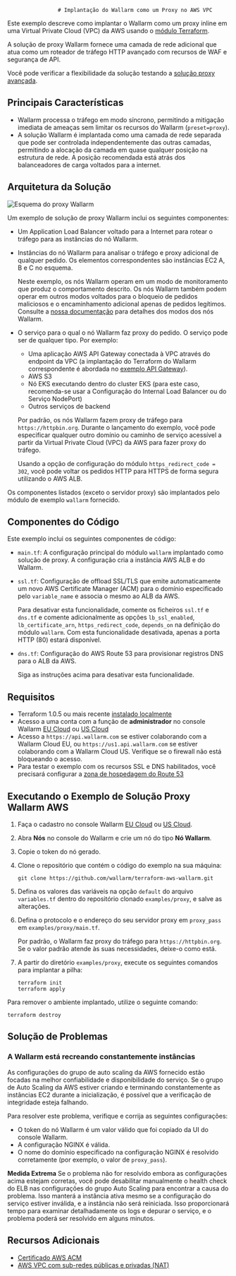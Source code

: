 					# Implantação do Wallarm como um Proxy no AWS VPC

Este exemplo descreve como implantar o Wallarm como um proxy inline em uma Virtual Private Cloud (VPC) da AWS usando o [módulo Terraform](https://registry.terraform.io/modules/wallarm/wallarm/aws/).

A solução de proxy Wallarm fornece uma camada de rede adicional que atua como um roteador de tráfego HTTP avançado com recursos de WAF e segurança de API.

Você pode verificar a flexibilidade da solução testando a [solução proxy avançada](https://github.com/wallarm/terraform-aws-wallarm/tree/main/examples/advanced).

## Principais Características

* Wallarm processa o tráfego em modo síncrono, permitindo a mitigação imediata de ameaças sem limitar os recursos do Wallarm (`preset=proxy`).
* A solução Wallarm é implantada como uma camada de rede separada que pode ser controlada independentemente das outras camadas, permitindo a alocação da camada em quase qualquer posição na estrutura de rede. A posição recomendada está atrás dos balanceadores de carga voltados para a internet.

## Arquitetura da Solução

![Esquema do proxy Wallarm](https://github.com/wallarm/terraform-aws-wallarm/blob/main/images/wallarm-as-proxy.png?raw=true)

Um exemplo de solução de proxy Wallarm inclui os seguintes componentes:

* Um Application Load Balancer voltado para a Internet para rotear o tráfego para as instâncias do nó Wallarm.
* Instâncias do nó Wallarm para analisar o tráfego e proxy adicional de qualquer pedido. Os elementos correspondentes são instâncias EC2 A, B e C no esquema.

     Neste exemplo, os nós Wallarm operam em um modo de monitoramento que produz o comportamento descrito. Os nós Wallarm também podem operar em outros modos voltados para o bloqueio de pedidos maliciosos e o encaminhamento adicional apenas de pedidos legítimos. Consulte a [nossa documentação](https://docs.wallarm.com/admin-en/configure-wallarm-mode/) para detalhes dos modos dos nós Wallarm.
* O serviço para o qual o nó Wallarm faz proxy do pedido. O serviço pode ser de qualquer tipo. Por exemplo:

    * Uma aplicação AWS API Gateway conectada à VPC através do endpoint da VPC (a implantação do Terraform do Wallarm correspondente é abordada no [exemplo API Gateway](https://github.com/wallarm/terraform-aws-wallarm/tree/main/examples/apigateway)).
    * AWS S3
    * Nó EKS executando dentro do cluster EKS (para este caso, recomenda-se usar a Configuração do Internal Load Balancer ou do Serviço NodePort)
    * Outros serviços de backend

    Por padrão, os nós Wallarm fazem proxy de tráfego para `https://httpbin.org`. Durante o lançamento do exemplo, você pode especificar qualquer outro domínio ou caminho de serviço acessível a partir da Virtual Private Cloud (VPC) da AWS para fazer proxy do tráfego.

    Usando a opção de configuração do módulo `https_redirect_code = 302`, você pode voltar os pedidos HTTP para HTTPS de forma segura utilizando o AWS ALB.

Os componentes listados (exceto o servidor proxy) são implantados pelo módulo de exemplo `wallarm` fornecido.

## Componentes do Código

Este exemplo inclui os seguintes componentes de código:

* `main.tf`: A configuração principal do módulo `wallarm` implantado como solução de proxy. A configuração cria a instância AWS ALB e do Wallarm.
* `ssl.tf`: Configuração de offload SSL/TLS que emite automaticamente um novo AWS Certificate Manager (ACM) para o domínio especificado pelo `variable_name` e associa o mesmo ao ALB da AWS.

     Para desativar esta funcionalidade, comente os ficheiros `ssl.tf` e `dns.tf` e comente adicionalmente as opções `lb_ssl_enabled`, `lb_certificate_arn`, `https_redirect_code`, `depends_on` na definição do módulo `wallarm`. Com esta funcionalidade desativada, apenas a porta HTTP (80) estará disponível. 
* `dns.tf`: Configuração do AWS Route 53 para provisionar registros DNS para o ALB da AWS.

     Siga as instruções acima para desativar esta funcionalidade.

## Requisitos

* Terraform 1.0.5 ou mais recente [instalado localmente](https://learn.hashicorp.com/tutorials/terraform/install-cli)
* Acesso a uma conta com a função de **administrador** no console Wallarm [EU Cloud](https://my.wallarm.com/) ou [US Cloud](https://us1.my.wallarm.com/)
* Acesso a `https://api.wallarm.com` se estiver colaborando com a Wallarm Cloud EU, ou `https://us1.api.wallarm.com` se estiver colaborando com a Wallarm Cloud US. Verifique se o firewall não está bloqueando o acesso.
* Para testar o exemplo com os recursos SSL e DNS habilitados, você precisará configurar a [zona de hospedagem do Route 53](https://docs.aws.amazon.com/Route53/latest/DeveloperGuide/hosted-zones-working-with.html.)

## Executando o Exemplo de Solução Proxy Wallarm AWS

1. Faça o cadastro no console Wallarm [EU Cloud](https://my.wallarm.com/nodes) ou [US Cloud](https://us1.my.wallarm.com/nodes).
1. Abra **Nós** no console do Wallarm e crie um nó do tipo **Nó Wallarm**.
1. Copie o token do nó gerado.
1. Clone o repositório que contém o código do exemplo na sua máquina:

    ```
    git clone https://github.com/wallarm/terraform-aws-wallarm.git
    ```
1. Defina os valores das variáveis na opção `default` do arquivo `variables.tf` dentro do repositório clonado `examples/proxy`, e salve as alterações.
1. Defina o protocolo e o endereço do seu servidor proxy em `proxy_pass` em `examples/proxy/main.tf`.

     Por padrão, o Wallarm faz proxy do tráfego para `https://httpbin.org`. Se o valor padrão atende às suas necessidades, deixe-o como está.
1. A partir do diretório `examples/proxy`, execute os seguintes comandos para implantar a pilha:

     ```
     terraform init
     terraform apply
     ```

Para remover o ambiente implantado, utilize o seguinte comando:

```
terraform destroy
```

## Solução de Problemas

### A Wallarm está recreando constantemente instâncias

As configurações do grupo de auto scaling da AWS fornecido estão focadas na melhor confiabilidade e disponibilidade do serviço. Se o grupo de Auto Scaling da AWS estiver criando e terminando constantemente as instâncias EC2 durante a inicialização, é possível que a verificação de integridade esteja falhando.

Para resolver este problema, verifique e corrija as seguintes configurações:

* O token do nó Wallarm é um valor válido que foi copiado da UI do console Wallarm.
* A configuração NGINX é válida.
* O nome do domínio especificado na configuração NGINX é resolvido corretamente (por exemplo, o valor de `proxy_pass`).

**Medida Extrema** Se o problema não for resolvido embora as configurações acima estejam corretas, você pode desabilitar manualmente o health check do ELB nas configurações do grupo Auto Scaling para encontrar a causa do problema. Isso manterá a instância ativa mesmo se a configuração do serviço estiver inválida, e a instância não será reiniciada. Isso proporcionará tempo para examinar detalhadamente os logs e depurar o serviço, e o problema poderá ser resolvido em alguns minutos.

## Recursos Adicionais

* [Certificado AWS ACM](https://docs.aws.amazon.com/acm/latest/userguide/gs.html)
* [AWS VPC com sub-redes públicas e privadas (NAT)](https://docs.aws.amazon.com/vpc/latest/userguide/VPC_Scenario2.html)